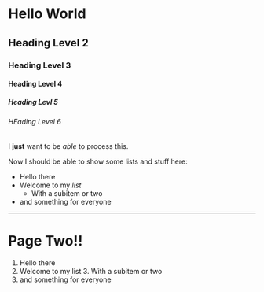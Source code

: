 ﻿# Hello World
## Heading Level 2
### Heading Level 3
#### Heading Level 4
##### Heading Levl 5
###### HEading Level 6
I **just** want to be *able* to process this.

Now I should be able to show some lists and stuff here:
- Hello there
- Welcome to my *list*
  - With a subitem or two
- and something for everyone

---

# Page Two!!

1. Hello there
2. Welcome to my list
   3. With a subitem or two
3. and something for everyone